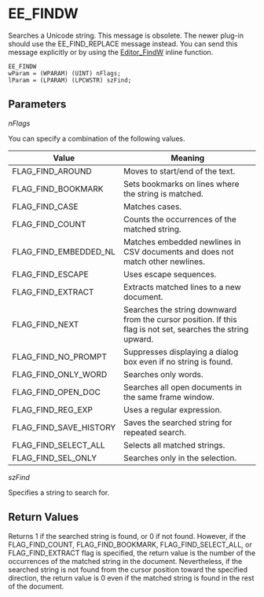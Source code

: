 # EE\_FINDW

Searches a Unicode string. This message is obsolete. The newer plug-in should use the EE\_FIND\_REPLACE message instead. You can send this message explicitly or by using
the [Editor\_FindW](../macro/editor_findw) inline function.

```
EE_FINDW
wParam = (WPARAM) (UINT) nFlags;
lParam = (LPARAM) (LPCWSTR) szFind;
```

## Parameters

_nFlags_

You can specify a combination of the following values.

| Value | Meaning |
| --- | --- |
| FLAG\_FIND\_AROUND | Moves to start/end of the text. |
| FLAG\_FIND\_BOOKMARK | Sets bookmarks on lines where the string is matched. |
| FLAG\_FIND\_CASE | Matches cases. |
| FLAG\_FIND\_COUNT | Counts the occurrences of the matched string. |
| FLAG\_FIND\_EMBEDDED\_NL | Matches embedded newlines in CSV documents and does not match other newlines. |
| FLAG\_FIND\_ESCAPE | Uses escape sequences. |
| FLAG\_FIND\_EXTRACT | Extracts matched lines to a new document. |
| FLAG\_FIND\_NEXT | Searches the string downward from the cursor position. If this flag is not set, searches the string upward. |
| FLAG\_FIND\_NO\_PROMPT | Suppresses displaying a dialog box even if no string is found. |
| FLAG\_FIND\_ONLY\_WORD | Searches only words. |
| FLAG\_FIND\_OPEN\_DOC | Searches all open documents in the same frame window. |
| FLAG\_FIND\_REG\_EXP | Uses a regular expression. |
| FLAG\_FIND\_SAVE\_HISTORY | Saves the searched string for repeated search. |
| FLAG\_FIND\_SELECT\_ALL | Selects all matched strings. |
| FLAG\_FIND\_SEL\_ONLY | Searches only in the selection. |

_szFind_

Specifies a string to search for.

## Return Values

Returns 1 if the searched string is found, or 0 if not found. However, if the FLAG\_FIND\_COUNT, FLAG\_FIND\_BOOKMARK, FLAG\_FIND\_SELECT\_ALL, or FLAG\_FIND\_EXTRACT flag is specified, the return value is the number of the occurrences of the matched string in the document. Nevertheless, if the searched string is not found
from the cursor position toward the specified direction, the return value is 0 even if the matched string is found in the rest of the document.
